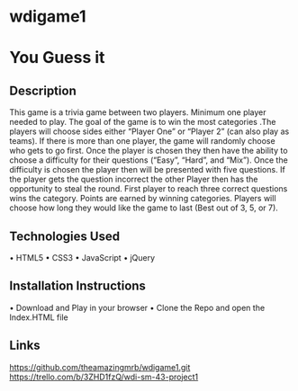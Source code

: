 # wdigame1
You Guess it
=====================

## Description

This game is a trivia game between two players.  Minimum one player needed to play.  The goal of the game is to win the most categories .The players will choose sides either  “Player One” or “Player 2” (can also play as teams). If there is more than one player, the game will randomly choose who gets to go first.  Once the player is chosen they then have the ability to choose a difficulty for their questions (“Easy”, “Hard”, and “Mix”). Once the difficulty is chosen the player then will be presented with five questions. If the player gets the question incorrect the other Player then has the opportunity to steal the round. First player to reach three correct questions wins the category. Points are earned by winning categories. Players will choose how long they would like the game to last (Best out of 3, 5, or 7).

## Technologies Used

•	HTML5
•	CSS3
•	JavaScript
•	jQuery


## Installation Instructions

•	Download and Play in your browser
•	Clone the Repo and open the Index.HTML file


## Links

https://github.com/theamazingmrb/wdigame1.git
https://trello.com/b/3ZHD1fzQ/wdi-sm-43-project1

